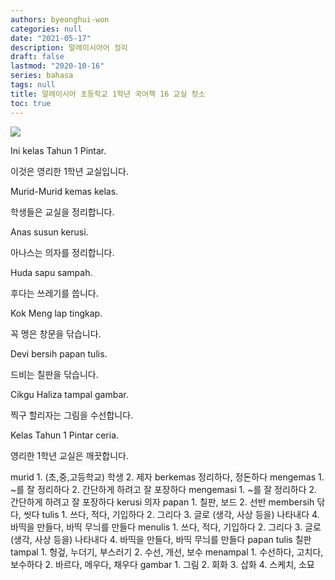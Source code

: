```yaml
---
authors: byeonghui-won
categories: null
date: "2021-05-17"
description: 말레이시아어 정리
draft: false
lastmod: "2020-10-16"
series: bahasa
tags: null
title: 말레이시아 초등학교 1학년 국어책 16 교실 청소
toc: true
---
```


![](https://t1.daumcdn.net/cfile/tistory/273BBC4A56E0A54803)

Ini kelas Tahun 1 Pintar.

이것은 영리한 1학년 교실입니다.



Murid-Murid kemas kelas.

학생들은 교실을 정리합니다.



Anas susun kerusi.

아나스는 의자를 정리합니다.



Huda sapu sampah.

후다는 쓰레기를 씁니다.



Kok Meng lap tingkap.

꼭 멩은 창문을 닦습니다.



Devi bersih papan tulis.

드비는 칠판을 닦습니다.



Cikgu Haliza tampal gambar.

찍구 할리자는 그림을 수선합니다.



Kelas Tahun 1 Pintar ceria.

영리한 1학년 교실은 깨끗합니다.



murid 1. (초,중,고등학교) 학생 2. 제자 berkemas 정리하다, 정돈하다 mengemas 1. ~를 잘 정리하다 2. 간단하게 하려고 잘 포장하다 mengemasi 1. ~를 잘 정리하다 2. 간단하게 하려고 잘 포장하다 kerusi 의자 papan 1. 칠판, 보드 2. 선반 membersih 닦다, 씻다 tulis 1. 쓰다, 적다, 기입하다 2. 그리다 3. 글로 (생각, 사상 등을) 나타내다 4. 바띡을 만들다, 바띡 무늬를 만들다 menulis 1. 쓰다, 적다, 기입하다 2. 그리다 3. 글로 (생각, 사상 등을) 나타내다 4. 바띡을 만들다, 바띡 무늬를 만들다 papan tulis 칠판 tampal 1. 헝겊, 누더기, 부스러기 2. 수선, 개선, 보수 menampal 1. 수선하다, 고치다, 보수하다 2. 바르다, 메우다, 채우다 gambar 1. 그림 2. 회화 3. 삽화 4. 스케치, 소묘
